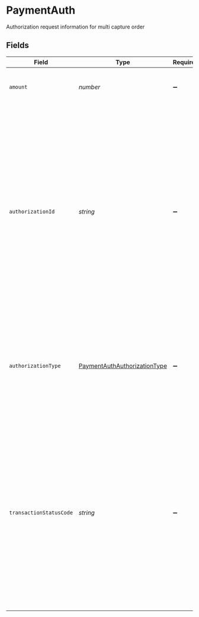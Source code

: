 # PaymentAuth

Authorization request information for multi capture order


## Fields

| Field                                                                                                                                                                                                                                                                                                                             | Type                                                                                                                                                                                                                                                                                                                              | Required                                                                                                                                                                                                                                                                                                                          | Description                                                                                                                                                                                                                                                                                                                       | Example                                                                                                                                                                                                                                                                                                                           |
| --------------------------------------------------------------------------------------------------------------------------------------------------------------------------------------------------------------------------------------------------------------------------------------------------------------------------------- | --------------------------------------------------------------------------------------------------------------------------------------------------------------------------------------------------------------------------------------------------------------------------------------------------------------------------------- | --------------------------------------------------------------------------------------------------------------------------------------------------------------------------------------------------------------------------------------------------------------------------------------------------------------------------------- | --------------------------------------------------------------------------------------------------------------------------------------------------------------------------------------------------------------------------------------------------------------------------------------------------------------------------------- | --------------------------------------------------------------------------------------------------------------------------------------------------------------------------------------------------------------------------------------------------------------------------------------------------------------------------------- |
| `amount`                                                                                                                                                                                                                                                                                                                          | *number*                                                                                                                                                                                                                                                                                                                          | :heavy_minus_sign:                                                                                                                                                                                                                                                                                                                | Specifies the monetary value of the transaction performed.                                                                                                                                                                                                                                                                        | 1234                                                                                                                                                                                                                                                                                                                              |
| `authorizationId`                                                                                                                                                                                                                                                                                                                 | *string*                                                                                                                                                                                                                                                                                                                          | :heavy_minus_sign:                                                                                                                                                                                                                                                                                                                | Identifies a unique occurrence of an authorization that is associated with a purchase of goods and/or services. More than one authorization can exist for a purchase, as an example in fuel and hotel services a merchant can send multiple authorization requests when the exact amount is unknown until completion of the sale. |                                                                                                                                                                                                                                                                                                                                   |
| `authorizationType`                                                                                                                                                                                                                                                                                                               | [PaymentAuthAuthorizationType](../../models/shared/paymentauthauthorizationtype.md)                                                                                                                                                                                                                                               | :heavy_minus_sign:                                                                                                                                                                                                                                                                                                                | Codifies the type of transaction approval sought by a merchant such as a pre-authorization, final authorization, or undetermined.                                                                                                                                                                                                 |                                                                                                                                                                                                                                                                                                                                   |
| `transactionStatusCode`                                                                                                                                                                                                                                                                                                           | *string*                                                                                                                                                                                                                                                                                                                          | :heavy_minus_sign:                                                                                                                                                                                                                                                                                                                | Codifies the point in the payment transaction flow of the transaction. For example, a typical transaction is authorized then captured for clearing and settlement; closed is when the transaction is ready for clearing and completed when the transaction is sent to the payment network for clearing.                           |                                                                                                                                                                                                                                                                                                                                   |